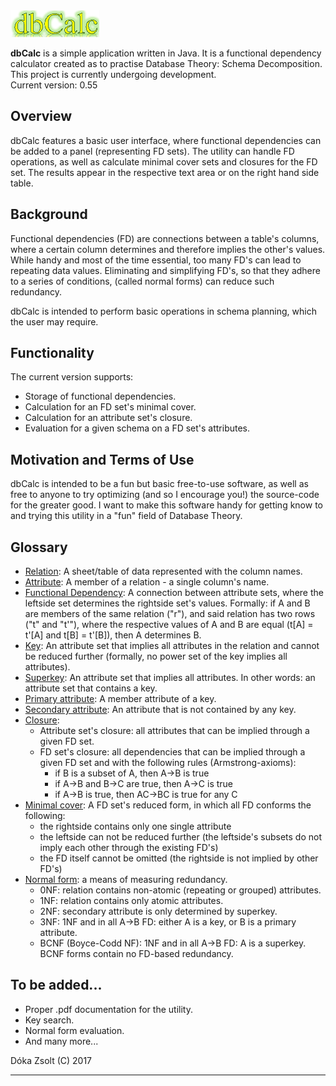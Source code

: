 <img src="logo.png" alt="dbCalc">
<p><b>dbCalc</b> is a simple application written in Java. It is a functional dependency calculator created as to practise Database Theory: Schema Decomposition. This project is currently undergoing development.<br>
Current version: 0.55</p>

<h2>Overview</h2>
<p>dbCalc features a basic user interface, where functional dependencies can be added to a panel (representing FD sets). The utility can handle FD operations, as well as calculate minimal cover sets and closures for the FD set. The results appear in the respective text area or on the right hand side table.</p>

<h2>Background</h2>
<p>Functional dependencies (FD) are connections between a table's columns, where a certain column determines and therefore implies the other's values. While handy and most of the time essential, too many FD's can lead to repeating data values. Eliminating and simplifying FD's, so that they adhere to a series of conditions, (called normal forms) can reduce such redundancy.

dbCalc is intended to perform basic operations in schema planning, which the user may require.

<h2>Functionality</h2>
The current version supports:
<ul>
<li>Storage of functional dependencies.
<li>Calculation for an FD set's minimal cover.
<li>Calculation for an attribute set's closure.
<li>Evaluation for a given schema on a FD set's attributes.
</ul>

<h2>Motivation and Terms of Use</h2>
<p>dbCalc is intended to be a fun but basic free-to-use software, as well as free to anyone to try optimizing (and so I encourage you!) the source-code for the greater good. I want to make this software handy for getting know to and trying this utility in a "fun" field of Database Theory.</p>

<h2>Glossary</h2>
<ul>
<li><u>Relation</u>: A sheet/table of data represented with the column names.
<li><u>Attribute</u>: A member of a relation - a single column's name.
<li><u>Functional Dependency</u>: A connection between attribute sets, where the leftside set determines the rightside set's values. Formally: if A and B are members of the same relation ("r"), and said relation has two rows ("t" and "t'"), where the respective values of A and B are equal (t[A] = t'[A] and t[B] = t'[B]), then A determines B.
<li><u>Key</u>: An attribute set that implies all attributes in the relation and cannot be reduced further (formally, no power set of the key implies all attributes).
<li><u>Superkey</u>: An attribute set that implies all attributes. In other words: an attribute set that contains a key.
<li><u>Primary attribute</u>: A member attribute of a key.
<li><u>Secondary attribute</u>: An attribute that is not contained by any key.
<li><u>Closure</u>:
  <ul>
  <li>Attribute set's closure: all attributes that can be implied through a given FD set.
  <li>FD set's closure: all dependencies that can be implied through a given FD set and with the following rules (Armstrong-axioms):
    <ul>
    <li>if B is a subset of A, then A->B is true
    <li>if A->B and B->C are true, then A->C is true
    <li>if A->B is true, then AC->BC is true for any C
    </ul>
  </ul>
<li><u>Minimal cover</u>: A FD set's reduced form, in which all FD conforms the following: 
  <ul>
    <li>the rightside contains only one single attribute
    <li>the leftside can not be reduced further (the leftside's subsets do not imply each other through the existing FD's)
    <li>the FD itself cannot be omitted (the rightside is not implied by other FD's)
   </ul>
<li><u>Normal form</u>: a means of measuring redundancy.
  <ul>
    <li>0NF: relation contains non-atomic (repeating or grouped) attributes.
    <li>1NF: relation contains only atomic attributes.
    <li>2NF: secondary attribute is only determined by superkey.
    <li>3NF: 1NF and in all A->B FD: either A is a key, or B is a primary attribute.
    <li>BCNF (Boyce-Codd NF): 1NF and in all A->B FD: A is a superkey. BCNF forms contain no FD-based redundancy.
   </ul>
</ul>

<h2>To be added...</h2>
<ul>
<li>Proper .pdf documentation for the utility.
<li>Key search.
<li>Normal form evaluation.
<li>And many more... 
</ul>

Dóka Zsolt (C) 2017
<hr>

